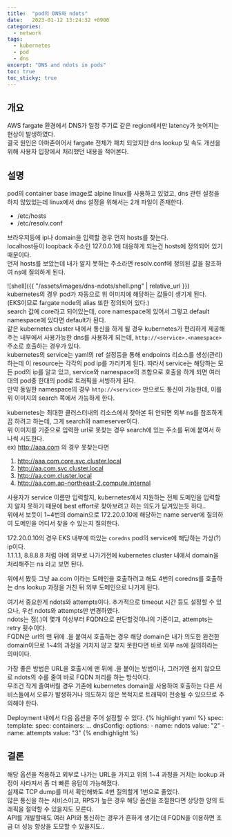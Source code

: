 ```yaml
---
title:  "pod의 DNS와 ndots"
date:   2023-01-12 13:24:32 +0900
categories:
  - network
tags:
  - kubernetes
  - pod
  - dns
excerpt: "DNS and ndots in pods"
toc: true
toc_sticky: true
---
```

## 개요
AWS fargate 환경에서 DNS가 일정 주기로 같은 region에서만 latency가 늦어지는 현상이 발생하였다.  
결국 원인은 아마존이어서 fargate 전체가 패치 되었지만 dns lookup 및 속도 개선을 위해 사용자 입장에서 처리했던 내용을 적어본다.  

## 설명
pod의 container base image로 alpine linux를 사용하고 있었고, dns 관련 설정을 하지 않았었는데 linux에서 dns 설정을 위해서는 2개 파일이 존재한다.  
* /etc/hosts
* /etc/resolv.conf

브라우저등에 ip나 domain을 입력할 경우 먼저 hosts를 찾는다.  
localhost등이 loopback 주소인 127.0.0.1에 대응하게 되는건 hosts에 정의되어 있기 때문이다.  
먼저 hosts를 보았는데 내가 알지 못하는 주소라면 resolv.conf에 정의된 값을 참조하여 ns에 질의하게 된다.  

![shell]({{ "/assets/images/dns-ndots/shell.png" | relative_url }})  
kubernetes의 경우 pod가 자동으로 위 이미지에 해당하는 값들이 생기게 된다.  
(EKS이므로 fargate node의 alias 또한 정의되어 있다.)  
search 값에 core라고 되어있는데, core namespace에 있어서 그렇고 default namespace에 있다면 default가 된다.  
같은 kubernetes cluster 내에서 통신을 하게 될 경우 kubernetes가 편리하게 제공해주는 내부에서 사용가능한 dns를 사용하게 되는데, `http://<service>.<namespace>` 주소로 호출하는 경우가 있다.  
kubernetes의 service는 yaml의 ref 설정등을 통해 endpoints 리소스를 생성(관리)하는데 이 resource는 각각의 pod ip를 가리키게 된다.  따라서 service는 해당하는 모든 pod의 ip를 알고 있고, service와 namespace의 조합으로 호출을 하게 되면 여러대의 pod중 한대의 pod로 트래픽을 서빙하게 된다.  
만약 동일한 namespace의 경우 `http://<service>` 만으로도 통신이 가능한데, 이를 위 이미지의 search 쪽에서 가능하게 한다.  

kubernetes는 최대한 클러스터내의 리소스에서 찾아본 뒤 안되면 외부 ns를 참조하게끔 하려고 하는데, 그게 search와 nameserver이다.  
위 이미지를 기준으로 입력한 url로 못찾는 경우 search에 있는 주소를 뒤에 붙여서 하나씩 시도한다.  
ex) http://aaa.com 의 경우 못찾는다면 
1. http://aaa.com.core.svc.cluster.local
2. http://aa.com.svc.cluster.local
3. http://aa.com.cluster.local
4. http://aa.com.ap-northeast-2.compute.internal

사용자가 service 이름만 입력할지, kubernetes에서 지원하는 전체 도메인을 입력할지 알지 못하기 때문에 best effort로 찾아보려고 하는 의도가 담겨있는듯 하다..  
위에서 보듯이 1~4번의 domain으로 172.20.0.10에 해당하는 name server에 질의하여 도메인을 어디서 찾을 수 있는지 질의한다.  

172.20.0.10의 경우 EKS 내부에 떠있는 `coredns` pod의 service에 해당하는 가상(?) ip이다.  
1.1.1.1, 8.8.8.8 처럼 아예 외부로 나가기전에 kubernetes cluster 내에서 domain을 처리해주는 ns 라고 보면 된다.  

위에서 봤듯 그냥 aa.com 이라는 도메인을 호출하려고 해도 4번의 coredns를 호출하는 dns lookup 과정을 거친 뒤 외부 도메인으로 나가게 된다.  

여기서 중요한게 ndots와 attempts이다. 추가적으로 timeout 시간 등도 설정할 수 있으나, 우선 ndots와 attempts만 변경하였다.  
ndots는 점(.)이 몇개 이상부터 FQDN으로 판단할것이냐의 기준이고, attempts는 retry 횟수이다.  
FQDN은 url의 맨 뒤에 .을 붙여서 호출하는 경우 해당 domain은 내가 의도한 완전한 domain이므로 1~4의 과정을 거치지 않고 찾지 못한다면 바로 외부 ns에 질의하라는 의미이다.  

가장 좋은 방법은 URL을 호출시에 맨 뒤에 .을 붙이는 방법이나, 그러기엔 쉽지 않으므로 ndots의 수를 줄여 바로 FQDN 처리를 하는 방식이다.  
무조건 작게 줄여버릴 경우 기존에 kubernetes domain을 사용하여 호출하는 다른 서비스들에서 오류가 발생하거나 의도하지 않은 목적지로 트래픽이 전송될 수 있으므로 주의해야 한다.  

Deployment 내에서 다음 옵션을 주어 설정할 수 있다.
{% highlight yaml %}
spec:
    template:
        spec:
            containers:
                ...
            dnsConfig:
                options:
                    - name: ndots
                      value: "2"
                    - name: attempts
                      value: "3"
{% endhighlight %}

## 결론
해당 옵션을 적용하고 외부로 나가는 URL을 가지고 위의 1~4 과정을 거치는 lookup 과정이 사라져서 좀 더 빠른 응답이 가능해졌다.  
실제로 TCP dump를 떠서 확인해봐도 4번 질의할게 1번으로 줄었다.  
많은 통신을 하는 서비스이고, RPS가 높은 경우 해당 옵션을 조절한다면 상당한 양의 트래픽을 절약할 수 있을지도 모른다.  
API를 개발할때도 여러 API와 통신하는 경우가 흔하게 생기는데 FQDN을 이용하면 조금 더 성능 향상을 도모할 수 있을지도..
